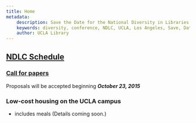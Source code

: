 ```yaml
---
title: Home
metadata:
    description: Save the Date for the National Diversity in Libraries Conference (NDLC) 2016 UCLA, Los Angeles, California where library staff discuss issues relating to diversity.
    keywords: diversity, conference, NDLC, UCLA, Los Angeles, Save, Date, national, 2016, what is diversity, diversity committee
    author: UCLA Library
---
```


## [NDLC Schedule](01.ndlc-schedule/program.md)

### [Call for papers](NDLC_CFP.pdf)
  Proposals will be accepted beginning **_October 23, 2015_**
  
### Low-cost housing on the UCLA campus
  * includes meals (Details coming soon.)
